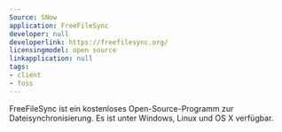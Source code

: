 ```yaml
---
Source: SNow
application: FreeFileSync
developer: null
developerlink: https://freefilesync.org/
licensingmodel: open source
linkapplication: null
tags:
- client
- foss
---
```

FreeFileSync ist ein kostenloses Open-Source-Programm zur Dateisynchronisierung. Es ist unter Windows, Linux und OS X verfügbar.
